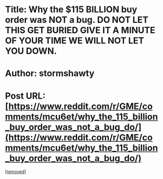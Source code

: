 # Title: Why the $115 BILLION buy order was NOT a bug. DO NOT LET THIS GET BURIED GIVE IT A MINUTE OF YOUR TIME WE WILL NOT LET YOU DOWN.
# Author: stormshawty
# Post URL: [https://www.reddit.com/r/GME/comments/mcu6et/why_the_115_billion_buy_order_was_not_a_bug_do/](https://www.reddit.com/r/GME/comments/mcu6et/why_the_115_billion_buy_order_was_not_a_bug_do/)


[\[removed\]](https://old.reddit.com/r/GME/comments/mfmlfd/115_billion_correlation_ftd_coverage_speculation/)